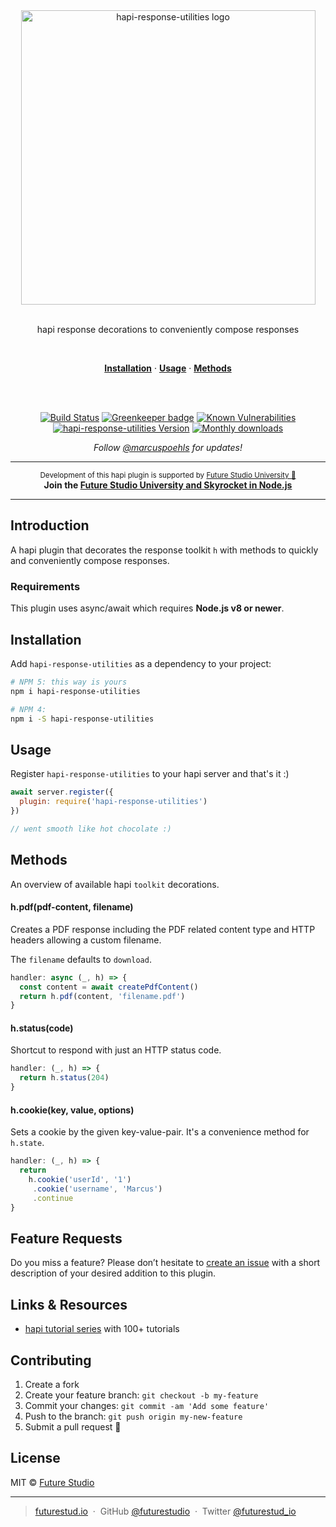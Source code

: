 <div align="center">
  <img width="471" style="max-width:100%;" src="https://github.com/futurestudio/hapi-response-utilities/blob/master/media/hapi-response-utilities.png?raw=true" alt="hapi-response-utilities logo">
  <br/>
  <br/>
  <p>
    hapi response decorations to conveniently compose responses
  </p>
  <br/>
  <p>
    <a href="#installation"><strong>Installation</strong></a> ·
    <a href="#usage"><strong>Usage</strong></a> ·
    <a href="#methods"><strong>Methods</strong></a>
  </p>
  <br/>
  <br/>
  <p>

[![Build Status](https://travis-ci.org/futurestudio/hapi-response-utilities.svg?branch=master)](https://travis-ci.org/futurestudio/hapi-response-utilities) [![Greenkeeper badge](https://badges.greenkeeper.io/futurestudio/hapi-response-utilities.svg)](https://greenkeeper.io/)
  <a href="https://snyk.io/test/github/futurestudio/hapi-response-utilities"><img src="https://snyk.io/test/github/futurestudio/hapi-response-utilities/badge.svg" alt="Known Vulnerabilities" data-canonical-src="https://snyk.io/test/github/futurestudio/hapi-response-utilities" style="max-width:100%;"></a>
    <a href="https://www.npmjs.com/package/hapi-response-utilities"><img src="https://img.shields.io/npm/v/hapi-response-utilities.svg" alt="hapi-response-utilities Version"></a>
    <a href="https://www.npmjs.com/package/hapi-response-utilities"><img src="https://img.shields.io/npm/dm/hapi-response-utilities.svg" alt="Monthly downloads"></a>
  </p>
  <p>
    <em>Follow <a href="http://twitter.com/marcuspoehls">@marcuspoehls</a> for updates!</em>
  </p>
</div>

------

<p align="center"><sup>Development of this hapi plugin is supported by <a href="https://futurestud.io">Future Studio University 🚀</a></sup>
<br><b>
Join the <a href="https://futurestud.io/university">Future Studio University and Skyrocket in Node.js</a></b>
</p>

------


## Introduction
A hapi plugin that decorates the response toolkit `h` with methods to quickly and conveniently compose responses.


### Requirements
This plugin uses async/await which requires **Node.js v8 or newer**.


## Installation
Add `hapi-response-utilities` as a dependency to your project:

```bash
# NPM 5: this way is yours
npm i hapi-response-utilities

# NPM 4:
npm i -S hapi-response-utilities
```


## Usage
Register `hapi-response-utilities` to your hapi server and that's it :)

```js
await server.register({
  plugin: require('hapi-response-utilities')
})

// went smooth like hot chocolate :)
```


## Methods
An overview of available hapi `toolkit` decorations.


#### h.pdf(pdf-content, filename)
Creates a PDF response including the PDF related content type and HTTP headers allowing a custom filename.

The `filename` defaults to `download`.

```js
handler: async (_, h) => {
  const content = await createPdfContent()
  return h.pdf(content, 'filename.pdf')
}
```


#### h.status(code)
Shortcut to respond with just an HTTP status code.

```js
handler: (_, h) => {
  return h.status(204)
}
```


#### h.cookie(key, value, options)
Sets a cookie by the given key-value-pair. It's a convenience method for `h.state`.

```js
handler: (_, h) => {
  return
    h.cookie('userId', '1')
     .cookie('username', 'Marcus')
     .continue
}
```


## Feature Requests
Do you miss a feature? Please don’t hesitate to
[create an issue](https://github.com/futurestudio/hapi-response-utilities/issues) with a short description of your desired addition to this plugin.


## Links & Resources

- [hapi tutorial series](https://futurestud.io/tutorials/hapi-get-your-server-up-and-running) with 100+ tutorials


## Contributing

1.  Create a fork
2.  Create your feature branch: `git checkout -b my-feature`
3.  Commit your changes: `git commit -am 'Add some feature'`
4.  Push to the branch: `git push origin my-new-feature`
5.  Submit a pull request 🚀


## License

MIT © [Future Studio](https://futurestud.io)

---

> [futurestud.io](https://futurestud.io) &nbsp;&middot;&nbsp;
> GitHub [@futurestudio](https://github.com/futurestudio/) &nbsp;&middot;&nbsp;
> Twitter [@futurestud_io](https://twitter.com/futurestud_io)
